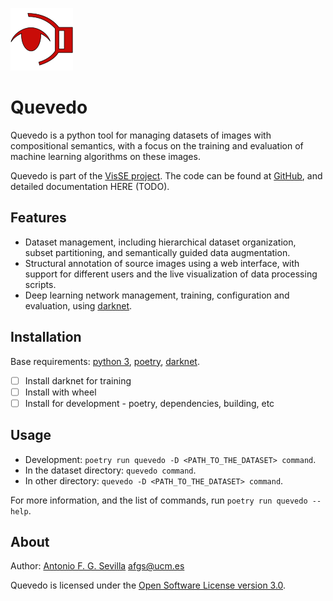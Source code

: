 ![Quevedo Logo](quevedo/logo.png)

# Quevedo

Quevedo is a python tool for managing datasets of images with compositional
semantics, with a focus on the training and evaluation of machine learning
algorithms on these images.

Quevedo is part of the [VisSE project](https://www.ucm.es/visse). The code can
be found at [GitHub](https://github.com/agarsev/quevedo), and detailed
documentation HERE (TODO).

## Features

- Dataset management, including hierarchical dataset organization, subset
    partitioning, and semantically guided data augmentation.
- Structural annotation of source images using a web interface, with support for
    different users and the live visualization of data processing scripts.
- Deep learning network management, training, configuration and evaluation,
    using [darknet].

## Installation

Base requirements: [python 3], [poetry], [darknet].

- [ ] Install darknet for training
- [ ] Install with wheel
- [ ] Install for development - poetry, dependencies, building, etc

## Usage

- Development: `poetry run quevedo -D <PATH_TO_THE_DATASET> command`.
- In the dataset directory: `quevedo command`.
- In other directory: `quevedo -D <PATH_TO_THE_DATASET> command`.

For more information, and the list of commands, run `poetry run quevedo --help`.

## About

Author: [Antonio F. G. Sevilla](https://github.com/agarsev) <afgs@ucm.es>

Quevedo is licensed under the [Open Software License version
3.0](https://opensource.org/licenses/OSL-3.0).

[darknet]: https://pjreddie.com/darknet/install/
[poetry]: https://python-poetry.org/
[python 3]: https://www.python.org/

